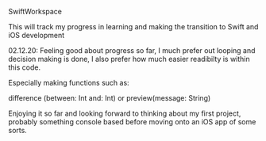 SwiftWorkspace

This will track my progress in learning and making the transition to Swift and iOS development

02.12.20: Feeling good about progress so far, I much prefer out looping and decision making is
done, I also prefer how much easier readibilty is within this code.

Especially making functions such as:

difference (between: Int and: Int)
or 
preview(message: String)

Enjoying it so far and looking forward to thinking about my first project, probably something console
based before moving onto an iOS app of some sorts.
